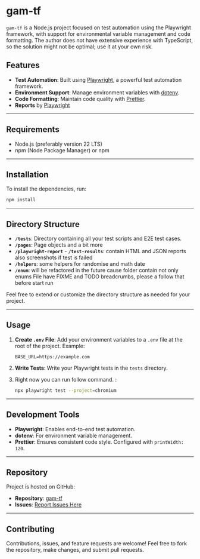 # gam-tf

`gam-tf` is a Node.js project focused on test automation using the Playwright framework, with support for
environmental variable management and code formatting.
The author does not have extensive experience with TypeScript, so the solution might not be optimal; use it at your own
risk.

## Features

- **Test Automation**: Built using [Playwright](https://playwright.dev/), a powerful test automation framework.
- **Environment Support**: Manage environment variables with [dotenv](https://github.com/motdotla/dotenv).
- **Code Formatting**: Maintain code quality with [Prettier](https://prettier.io/).
- **Reports** by [Playwright](https://playwright.dev/)

---

## Requirements

- Node.js (preferably version 22 LTS)
- npm (Node Package Manager) or npm

---

## Installation

To install the dependencies, run:

```bash
npm install
```

---

## Directory Structure

- **`/tests`**: Directory containing all your test scripts and E2E test cases.
- **`/pages`**: Page objects and a bit more
- **`/playwright-report`** - **`/test-results`**: contain HTML and JSON reports also screenshots if test is failed
- **`/helpers`**: some helpers for randomise and math date
- **`/enum`**: will be refactored in the future cause folder contain not only enums
  File have FIXME and TODO breadcrumbs, please a follow that before start run

Feel free to extend or customize the directory structure as needed for your project.

---

## Usage

1. **Create `.env` File**:
   Add your environment variables to a `.env` file at the root of the project. Example:

   ```
   BASE_URL=https://example.com
   ```

2. **Write Tests**:
   Write your Playwright tests in the `tests` directory.
3. Right now you can run follow command. :

     ```bash
     npx playwright test --project=chromium
     ```

---

## Development Tools

- **Playwright**: Enables end-to-end test automation.
- **dotenv**: For environment variable management.
- **Prettier**: Ensures consistent code style. Configured with `printWidth: 120`.

---

## Repository

Project is hosted on GitHub:

- **Repository**: [gam-tf](https://github.com/vpiontkovskyi/gam-tf)
- **Issues**: [Report Issues Here](https://github.com/vpiontkovskyi/gam-tf/issues)

---

## Contributing

Contributions, issues, and feature requests are welcome! Feel free to fork the repository, make changes, and submit pull
requests.
